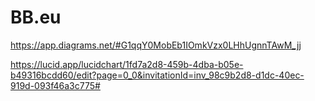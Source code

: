 # BB.eu

https://app.diagrams.net/#G1qqY0MobEb1IOmkVzx0LHhUgnnTAwM_jj

https://lucid.app/lucidchart/1fd7a2d8-459b-4dba-b05e-b49316bcdd60/edit?page=0_0&invitationId=inv_98c9b2d8-d1dc-40ec-919d-093f46a3c775#


